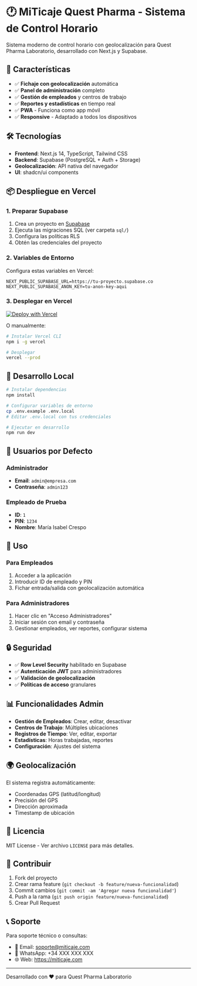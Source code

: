 # 🕐 MiTicaje Quest Pharma - Sistema de Control Horario

Sistema moderno de control horario con geolocalización para Quest Pharma Laboratorio, desarrollado con Next.js y Supabase.

## 🚀 Características

- ✅ **Fichaje con geolocalización** automática
- ✅ **Panel de administración** completo
- ✅ **Gestión de empleados** y centros de trabajo
- ✅ **Reportes y estadísticas** en tiempo real
- ✅ **PWA** - Funciona como app móvil
- ✅ **Responsive** - Adaptado a todos los dispositivos

## 🛠️ Tecnologías

- **Frontend**: Next.js 14, TypeScript, Tailwind CSS
- **Backend**: Supabase (PostgreSQL + Auth + Storage)
- **Geolocalización**: API nativa del navegador
- **UI**: shadcn/ui components

## 📦 Despliegue en Vercel

### 1. Preparar Supabase

1. Crea un proyecto en [Supabase](https://supabase.com)
2. Ejecuta las migraciones SQL (ver carpeta `sql/`)
3. Configura las políticas RLS
4. Obtén las credenciales del proyecto

### 2. Variables de Entorno

Configura estas variables en Vercel:

```env
NEXT_PUBLIC_SUPABASE_URL=https://tu-proyecto.supabase.co
NEXT_PUBLIC_SUPABASE_ANON_KEY=tu-anon-key-aqui
```

### 3. Desplegar en Vercel

[![Deploy with Vercel](https://vercel.com/button)](https://vercel.com/new/clone?repository-url=https://github.com/tu-usuario/miticaje)

O manualmente:

```bash
# Instalar Vercel CLI
npm i -g vercel

# Desplegar
vercel --prod
```

## 🔧 Desarrollo Local

```bash
# Instalar dependencias
npm install

# Configurar variables de entorno
cp .env.example .env.local
# Editar .env.local con tus credenciales

# Ejecutar en desarrollo
npm run dev
```

## 👥 Usuarios por Defecto

### Administrador
- **Email**: `admin@empresa.com`
- **Contraseña**: `admin123`

### Empleado de Prueba
- **ID**: `1`
- **PIN**: `1234`
- **Nombre**: María Isabel Crespo

## 📱 Uso

### Para Empleados
1. Acceder a la aplicación
2. Introducir ID de empleado y PIN
3. Fichar entrada/salida con geolocalización automática

### Para Administradores
1. Hacer clic en "Acceso Administradores"
2. Iniciar sesión con email y contraseña
3. Gestionar empleados, ver reportes, configurar sistema

## 🔒 Seguridad

- ✅ **Row Level Security** habilitado en Supabase
- ✅ **Autenticación JWT** para administradores
- ✅ **Validación de geolocalización**
- ✅ **Políticas de acceso** granulares

## 📊 Funcionalidades Admin

- **Gestión de Empleados**: Crear, editar, desactivar
- **Centros de Trabajo**: Múltiples ubicaciones
- **Registros de Tiempo**: Ver, editar, exportar
- **Estadísticas**: Horas trabajadas, reportes
- **Configuración**: Ajustes del sistema

## 🌍 Geolocalización

El sistema registra automáticamente:
- Coordenadas GPS (latitud/longitud)
- Precisión del GPS
- Dirección aproximada
- Timestamp de ubicación

## 📄 Licencia

MIT License - Ver archivo `LICENSE` para más detalles.

## 🤝 Contribuir

1. Fork del proyecto
2. Crear rama feature (`git checkout -b feature/nueva-funcionalidad`)
3. Commit cambios (`git commit -am 'Agregar nueva funcionalidad'`)
4. Push a la rama (`git push origin feature/nueva-funcionalidad`)
5. Crear Pull Request

## 📞 Soporte

Para soporte técnico o consultas:
- 📧 Email: soporte@miticaje.com
- 📱 WhatsApp: +34 XXX XXX XXX
- 🌐 Web: https://miticaje.com

---

Desarrollado con ❤️ para Quest Pharma Laboratorio
